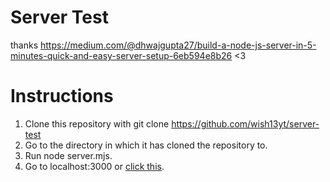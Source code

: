 # Server Test
thanks https://medium.com/@dhwajgupta27/build-a-node-js-server-in-5-minutes-quick-and-easy-server-setup-6eb594e8b26 <3
# Instructions
1. Clone this repository with git clone https://github.com/wish13yt/server-test
2. Go to the directory in which it has cloned the repository to.
3. Run node server.mjs.
4. Go to localhost:3000 or [click this](http://localhost:3000).
